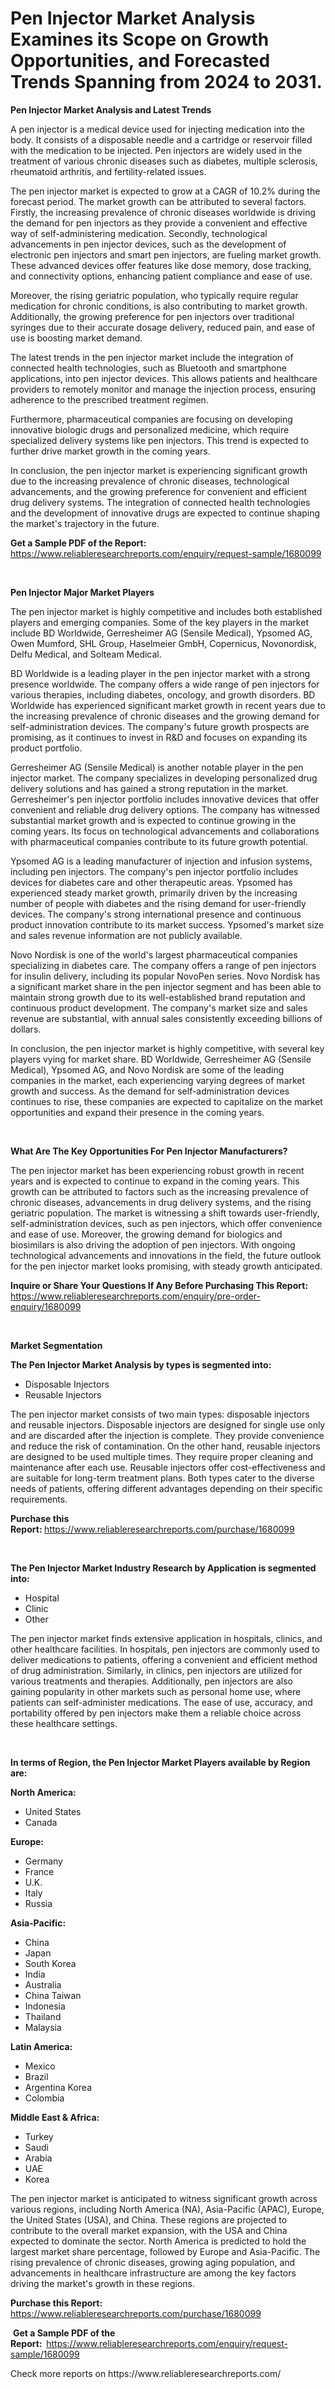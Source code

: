 <p><h1>Pen Injector Market Analysis Examines its Scope on Growth Opportunities, and Forecasted Trends Spanning from 2024 to 2031.</h1></p><p><strong>Pen Injector Market Analysis and Latest Trends</strong></p>
<p><p>A pen injector is a medical device used for injecting medication into the body. It consists of a disposable needle and a cartridge or reservoir filled with the medication to be injected. Pen injectors are widely used in the treatment of various chronic diseases such as diabetes, multiple sclerosis, rheumatoid arthritis, and fertility-related issues.</p><p>The pen injector market is expected to grow at a CAGR of 10.2% during the forecast period. The market growth can be attributed to several factors. Firstly, the increasing prevalence of chronic diseases worldwide is driving the demand for pen injectors as they provide a convenient and effective way of self-administering medication. Secondly, technological advancements in pen injector devices, such as the development of electronic pen injectors and smart pen injectors, are fueling market growth. These advanced devices offer features like dose memory, dose tracking, and connectivity options, enhancing patient compliance and ease of use.</p><p>Moreover, the rising geriatric population, who typically require regular medication for chronic conditions, is also contributing to market growth. Additionally, the growing preference for pen injectors over traditional syringes due to their accurate dosage delivery, reduced pain, and ease of use is boosting market demand.</p><p>The latest trends in the pen injector market include the integration of connected health technologies, such as Bluetooth and smartphone applications, into pen injector devices. This allows patients and healthcare providers to remotely monitor and manage the injection process, ensuring adherence to the prescribed treatment regimen.</p><p>Furthermore, pharmaceutical companies are focusing on developing innovative biologic drugs and personalized medicine, which require specialized delivery systems like pen injectors. This trend is expected to further drive market growth in the coming years.</p><p>In conclusion, the pen injector market is experiencing significant growth due to the increasing prevalence of chronic diseases, technological advancements, and the growing preference for convenient and efficient drug delivery systems. The integration of connected health technologies and the development of innovative drugs are expected to continue shaping the market's trajectory in the future.</p></p>
<p><strong>Get a Sample PDF of the Report:&nbsp;</strong> <a href="https://www.reliableresearchreports.com/enquiry/request-sample/1680099">https://www.reliableresearchreports.com/enquiry/request-sample/1680099</a></p>
<p>&nbsp;</p>
<p><strong>Pen Injector Major Market Players</strong></p>
<p><p>The pen injector market is highly competitive and includes both established players and emerging companies. Some of the key players in the market include BD Worldwide, Gerresheimer AG (Sensile Medical), Ypsomed AG, Owen Mumford, SHL Group, Haselmeier GmbH, Copernicus, Novonordisk, Delfu Medical, and Solteam Medical.</p><p>BD Worldwide is a leading player in the pen injector market with a strong presence worldwide. The company offers a wide range of pen injectors for various therapies, including diabetes, oncology, and growth disorders. BD Worldwide has experienced significant market growth in recent years due to the increasing prevalence of chronic diseases and the growing demand for self-administration devices. The company's future growth prospects are promising, as it continues to invest in R&D and focuses on expanding its product portfolio.</p><p>Gerresheimer AG (Sensile Medical) is another notable player in the pen injector market. The company specializes in developing personalized drug delivery solutions and has gained a strong reputation in the market. Gerresheimer's pen injector portfolio includes innovative devices that offer convenient and reliable drug delivery options. The company has witnessed substantial market growth and is expected to continue growing in the coming years. Its focus on technological advancements and collaborations with pharmaceutical companies contribute to its future growth potential.</p><p>Ypsomed AG is a leading manufacturer of injection and infusion systems, including pen injectors. The company's pen injector portfolio includes devices for diabetes care and other therapeutic areas. Ypsomed has experienced steady market growth, primarily driven by the increasing number of people with diabetes and the rising demand for user-friendly devices. The company's strong international presence and continuous product innovation contribute to its market success. Ypsomed's market size and sales revenue information are not publicly available.</p><p>Novo Nordisk is one of the world's largest pharmaceutical companies specializing in diabetes care. The company offers a range of pen injectors for insulin delivery, including its popular NovoPen series. Novo Nordisk has a significant market share in the pen injector segment and has been able to maintain strong growth due to its well-established brand reputation and continuous product development. The company's market size and sales revenue are substantial, with annual sales consistently exceeding billions of dollars.</p><p>In conclusion, the pen injector market is highly competitive, with several key players vying for market share. BD Worldwide, Gerresheimer AG (Sensile Medical), Ypsomed AG, and Novo Nordisk are some of the leading companies in the market, each experiencing varying degrees of market growth and success. As the demand for self-administration devices continues to rise, these companies are expected to capitalize on the market opportunities and expand their presence in the coming years.</p></p>
<p>&nbsp;</p>
<p><strong>What Are The Key Opportunities For Pen Injector Manufacturers?</strong></p>
<p><p>The pen injector market has been experiencing robust growth in recent years and is expected to continue to expand in the coming years. This growth can be attributed to factors such as the increasing prevalence of chronic diseases, advancements in drug delivery systems, and the rising geriatric population. The market is witnessing a shift towards user-friendly, self-administration devices, such as pen injectors, which offer convenience and ease of use. Moreover, the growing demand for biologics and biosimilars is also driving the adoption of pen injectors. With ongoing technological advancements and innovations in the field, the future outlook for the pen injector market looks promising, with steady growth anticipated.</p></p>
<p><strong>Inquire or Share Your Questions If Any Before Purchasing This Report:</strong> <a href="https://www.reliableresearchreports.com/enquiry/pre-order-enquiry/1680099">https://www.reliableresearchreports.com/enquiry/pre-order-enquiry/1680099</a></p>
<p>&nbsp;</p>
<p><strong>Market Segmentation</strong></p>
<p><strong>The Pen Injector Market Analysis by types is segmented into:</strong></p>
<p><ul><li>Disposable Injectors</li><li>Reusable Injectors</li></ul></p>
<p><p>The pen injector market consists of two main types: disposable injectors and reusable injectors. Disposable injectors are designed for single use only and are discarded after the injection is complete. They provide convenience and reduce the risk of contamination. On the other hand, reusable injectors are designed to be used multiple times. They require proper cleaning and maintenance after each use. Reusable injectors offer cost-effectiveness and are suitable for long-term treatment plans. Both types cater to the diverse needs of patients, offering different advantages depending on their specific requirements.</p></p>
<p><strong>Purchase this Report:&nbsp;</strong><a href="https://www.reliableresearchreports.com/purchase/1680099">https://www.reliableresearchreports.com/purchase/1680099</a></p>
<p>&nbsp;</p>
<p><strong>The Pen Injector Market Industry Research by Application is segmented into:</strong></p>
<p><ul><li>Hospital</li><li>Clinic</li><li>Other</li></ul></p>
<p><p>The pen injector market finds extensive application in hospitals, clinics, and other healthcare facilities. In hospitals, pen injectors are commonly used to deliver medications to patients, offering a convenient and efficient method of drug administration. Similarly, in clinics, pen injectors are utilized for various treatments and therapies. Additionally, pen injectors are also gaining popularity in other markets such as personal home use, where patients can self-administer medications. The ease of use, accuracy, and portability offered by pen injectors make them a reliable choice across these healthcare settings.</p></p>
<p>&nbsp;</p>
<p><strong>In terms of Region, the Pen Injector Market Players available by Region are:</strong></p>
<p>
    <p> <strong> North America: </strong>
        <ul>
            <li>United States</li>
            <li>Canada</li>
        </ul>
        </p> 
    <p> <strong> Europe: </strong>
        <ul>
            <li>Germany</li>
            <li>France</li>
            <li>U.K.</li>
            <li>Italy</li>
            <li>Russia</li>
        </ul>
        </p> 
    <p> <strong> Asia-Pacific: </strong>
        <ul>
            <li>China</li>
            <li>Japan</li>
            <li>South Korea</li>
            <li>India</li>
            <li>Australia</li>
            <li>China Taiwan</li>
            <li>Indonesia</li>
            <li>Thailand</li>
            <li>Malaysia</li>
        </ul>
        </p> 
    <p> <strong> Latin America: </strong>
        <ul>
            <li>Mexico</li>
            <li>Brazil</li>
            <li>Argentina Korea</li>
            <li>Colombia</li>
        </ul>
        </p> 
    <p> <strong> Middle East & Africa: </strong>
        <ul>
            <li>Turkey</li>
            <li>Saudi</li>
            <li>Arabia</li>
            <li>UAE</li>
            <li>Korea</li>
        </ul>
    </p>
    </p>
<p><p>The pen injector market is anticipated to witness significant growth across various regions, including North America (NA), Asia-Pacific (APAC), Europe, the United States (USA), and China. These regions are projected to contribute to the overall market expansion, with the USA and China expected to dominate the sector. North America is predicted to hold the largest market share percentage, followed by Europe and Asia-Pacific. The rising prevalence of chronic diseases, growing aging population, and advancements in healthcare infrastructure are among the key factors driving the market's growth in these regions.</p></p>
<p><strong>Purchase this Report: </strong><a href="https://www.reliableresearchreports.com/purchase/1680099">https://www.reliableresearchreports.com/purchase/1680099</a></p>
<p>&nbsp;<strong>Get a Sample PDF of the Report:&nbsp;&nbsp;</strong><a href="https://www.reliableresearchreports.com/enquiry/request-sample/1680099">https://www.reliableresearchreports.com/enquiry/request-sample/1680099</a></p>
<p><strong></strong></p>
<p>Check more reports on https://www.reliableresearchreports.com/</p>